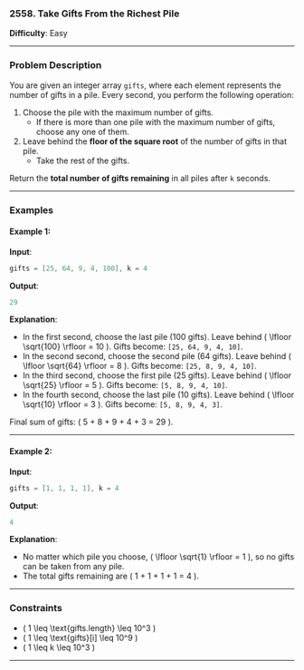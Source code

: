### **2558. Take Gifts From the Richest Pile**

**Difficulty**: Easy

---

### **Problem Description**
You are given an integer array `gifts`, where each element represents the number of gifts in a pile. Every second, you perform the following operation:

1. Choose the pile with the maximum number of gifts.
   - If there is more than one pile with the maximum number of gifts, choose any one of them.
2. Leave behind the **floor of the square root** of the number of gifts in that pile.
   - Take the rest of the gifts.

Return the **total number of gifts remaining** in all piles after `k` seconds.

---

### **Examples**

#### **Example 1**:
**Input**:  
```cpp
gifts = [25, 64, 9, 4, 100], k = 4
```
**Output**:  
```cpp
29
```

**Explanation**:  
- In the first second, choose the last pile (100 gifts). Leave behind \( \lfloor \sqrt{100} \rfloor = 10 \). Gifts become: `[25, 64, 9, 4, 10]`.
- In the second second, choose the second pile (64 gifts). Leave behind \( \lfloor \sqrt{64} \rfloor = 8 \). Gifts become: `[25, 8, 9, 4, 10]`.
- In the third second, choose the first pile (25 gifts). Leave behind \( \lfloor \sqrt{25} \rfloor = 5 \). Gifts become: `[5, 8, 9, 4, 10]`.
- In the fourth second, choose the last pile (10 gifts). Leave behind \( \lfloor \sqrt{10} \rfloor = 3 \). Gifts become: `[5, 8, 9, 4, 3]`.

Final sum of gifts: \( 5 + 8 + 9 + 4 + 3 = 29 \).

---

#### **Example 2**:
**Input**:  
```cpp
gifts = [1, 1, 1, 1], k = 4
```
**Output**:  
```cpp
4
```

**Explanation**:  
- No matter which pile you choose, \( \lfloor \sqrt{1} \rfloor = 1 \), so no gifts can be taken from any pile.
- The total gifts remaining are \( 1 + 1 + 1 + 1 = 4 \).

---

### **Constraints**
- \( 1 \leq \text{gifts.length} \leq 10^3 \)
- \( 1 \leq \text{gifts}[i] \leq 10^9 \)
- \( 1 \leq k \leq 10^3 \)

---